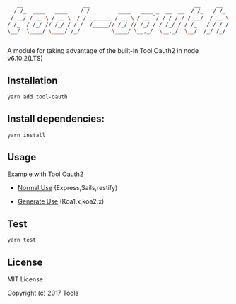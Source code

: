 ```bash
   __                   __                                 __     __  
  / /_  ____   ____    / /         ____   ____ _  __  __  / /_   / /_ 
 / __/ / __ \ / __ \  / /  ______ / __ \ / __ `/ / / / / / __/  / __ \
/ /_  / /_/ // /_/ / / /  /_____// /_/ // /_/ / / /_/ / / /_   / / / /
\__/  \____/ \____/ /_/          \____/ \__,_/  \__,_/  \__/  /_/ /_/ 
                                                                      
```

A module for taking advantage of the built-in Tool Oauth2 in node v6.10.2(LTS)

## Installation
```bash
yarn add tool-oauth
```

## Install dependencies:
```bash
yarn install
```

## Usage

Example with Tool Oauth2

* [Normal Use](./examples/normal.example.js) (Express,Sails,restify)

* [Generate Use](./examples/co.example.js) (Koa1.x,koa2.x)


## Test
```bash
yarn test
```

## License 

MIT License

Copyright (c) 2017 Tools

